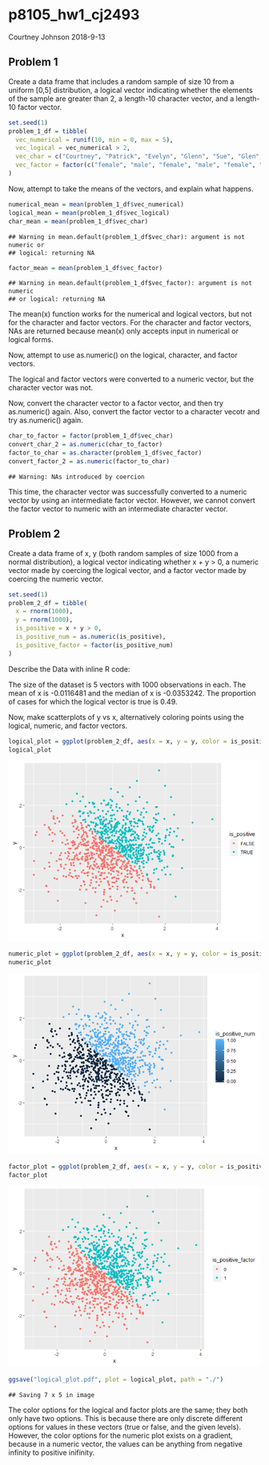 p8105\_hw1\_cj2493
================
Courtney Johnson
2018-9-13

Problem 1
---------

Create a data frame that includes a random sample of size 10 from a uniform \[0,5\] distribution, a logical vector indicating whether the elements of the sample are greater than 2, a length-10 character vector, and a length-10 factor vector.

``` r
set.seed(1)
problem_1_df = tibble(
  vec_numerical = runif(10, min = 0, max = 5),
  vec_logical = vec_numerical > 2,
  vec_char = c("Courtney", "Patrick", "Evelyn", "Glenn", "Sue", "Glen", "Jenny", "Kayla", "Lindsay", "Derick"),
  vec_factor = factor(c("female", "male", "female", "male", "female", "male", "female", "female", "female", "male"))
)
```

Now, attempt to take the means of the vectors, and explain what happens.

``` r
numerical_mean = mean(problem_1_df$vec_numerical)
logical_mean = mean(problem_1_df$vec_logical)
char_mean = mean(problem_1_df$vec_char)
```

    ## Warning in mean.default(problem_1_df$vec_char): argument is not numeric or
    ## logical: returning NA

``` r
factor_mean = mean(problem_1_df$vec_factor)
```

    ## Warning in mean.default(problem_1_df$vec_factor): argument is not numeric
    ## or logical: returning NA

The mean(x) function works for the numerical and logical vectors, but not for the character and factor vectors. For the character and factor vectors, NAs are returned because mean(x) only accepts input in numerical or logical forms.

Now, attempt to use as.numeric() on the logical, character, and factor vectors.

The logical and factor vectors were converted to a numeric vector, but the character vector was not.

Now, convert the character vector to a factor vector, and then try as.numeric() again. Also, convert the factor vector to a character vecotr and try as.numeric() again.

``` r
char_to_factor = factor(problem_1_df$vec_char)
convert_char_2 = as.numeric(char_to_factor)
factor_to_char = as.character(problem_1_df$vec_factor)
convert_factor_2 = as.numeric(factor_to_char)
```

    ## Warning: NAs introduced by coercion

This time, the character vector was successfully converted to a numeric vector by using an intermediate factor vector. However, we cannot convert the factor vector to numeric with an intermediate character vector.

Problem 2
---------

Create a data frame of x, y (both random samples of size 1000 from a normal distribution), a logical vector indicating whether x + y &gt; 0, a numeric vector made by coercing the logical vector, and a factor vector made by coercing the numeric vector.

``` r
set.seed(1)
problem_2_df = tibble(
  x = rnorm(1000),
  y = rnorm(1000),
  is_positive = x + y > 0,
  is_positive_num = as.numeric(is_positive),
  is_positive_factor = factor(is_positive_num)
)
```

Describe the Data with inline R code:

The size of the dataset is 5 vectors with 1000 observations in each. The mean of x is -0.0116481 and the median of x is -0.0353242. The proportion of cases for which the logical vector is true is 0.49.

Now, make scatterplots of y vs x, alternatively coloring points using the logical, numeric, and factor vectors.

``` r
logical_plot = ggplot(problem_2_df, aes(x = x, y = y, color = is_positive)) + geom_point()
logical_plot
```

![](p8105_hw1_cj2493_files/figure-markdown_github/scatter_plot_1-1.png)

``` r
numeric_plot = ggplot(problem_2_df, aes(x = x, y = y, color = is_positive_num)) + geom_point()
numeric_plot
```

![](p8105_hw1_cj2493_files/figure-markdown_github/scatter_plot_2-1.png)

``` r
factor_plot = ggplot(problem_2_df, aes(x = x, y = y, color = is_positive_factor)) + geom_point()
factor_plot
```

![](p8105_hw1_cj2493_files/figure-markdown_github/scatter_plot_3-1.png)

``` r
ggsave("logical_plot.pdf", plot = logical_plot, path = "./")
```

    ## Saving 7 x 5 in image

The color options for the logical and factor plots are the same; they both only have two options. This is because there are only discrete different options for values in these vectors (true or false, and the given levels). However, the color options for the numeric plot exists on a gradient, because in a numeric vector, the values can be anything from negative infinity to positive inifinity.
